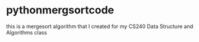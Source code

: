 # pythonmergsortcode
this is a mergesort algorithm that I created for my CS240 Data Structure and Algorithms class
